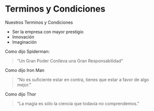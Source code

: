 ﻿Terminos y Condiciones
====================

Nuestros Terminos y Condiciones

* Ser la empresa con mayor prestigio
* Innovación
* Imaginación

Como dijo Spiderman:
>"Un Gran Poder Conlleva una Gran Responsabilidad"

Como dijo Iron Man
>"No es suficiente estar en contra, tienes que estar a favor de algo mejor."

Como dijo Thor
>"La magia es sólo la ciencia que todavía no comprendemos."